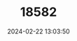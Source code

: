 ---
title: "18582"
category: "Pseudophryne corroboree"
draft: false
date: 2024-02-22 13:03:50
languages:
  English: ["Corroboree Frog"]
---